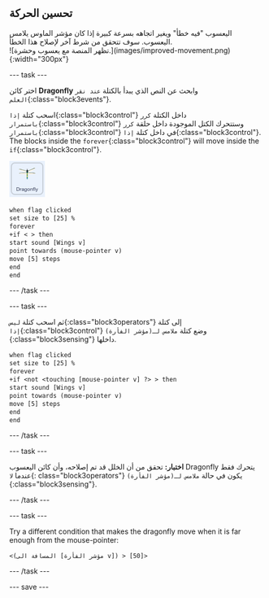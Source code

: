## تحسين الحركة

<div style="display: flex; flex-wrap: wrap">
<div style="flex-basis: 200px; flex-grow: 1; margin-right: 15px;">
اليعسوب "فيه خطأ" ويغير اتجاهه بسرعة كبيرة إذا كان مؤشر الماوس يلامس اليعسوب. سوف تتحقق من شرط آخر لإصلاح هذا الخطأ.
</div>
<div>
![تظهر المنصة مع يعسوب وحشرة.](images/improved-movement.png){:width="300px"}
</div>
</div>

--- task ---

اختر كائن **Dragonfly** وابحث عن النص الذي يبدأ بالكتلة `عند نقر العلم`{:class="block3events"}.

اسحب كتلة `إذا`{:class="block3control"} داخل الكتلة `كرر باستمرار`{:class="block3control"} وستتحرك الكتل الموجودة داخل حلقة `كرر باستمرار`{:class="block3control"} في داخل كتلة `إذا`{:class="block3control"}. The blocks inside the `forever`{:class="block3control"} will move inside the `if`{:class="block3control"}.

![](images/dragonfly-icon.png)

```blocks3
when flag clicked
set size to [25] %
forever
+if < > then
start sound [Wings v]
point towards (mouse-pointer v)
move [5] steps
end
end
```
--- /task ---

--- task ---

ثم اسحب كتلة `ليس`{:class="block3operators"} إلى كتلة `إذا`{:class="block3control"} وضع كتلة `ملامس لـ(مؤشر الفأرة)`{:class="block3sensing"} داخلها.

```blocks3
when flag clicked
set size to [25] %
forever
+if <not <touching [mouse-pointer v] ?> > then
start sound [Wings v]
point towards (mouse-pointer v)
move [5] steps
end
end
```

--- /task ---

--- task ---

**اختبار:** تحقق من أن الخلل قد تم إصلاحه، وأن كائن اليعسوب Dragonfly يتحرك فقط عندما `لا`{: class="block3operators"} يكون في حالة `ملامس لـ(مؤشر الفأرة)`{:class="block3sensing"}.

--- /task ---

--- task ---

Try a different condition that makes the dragonfly move when it is far enough from the mouse-pointer:

```blocks3
<(المسافة الى [مؤشر الفأرة v]) > [50]>
```

--- /task ---

--- save ---
